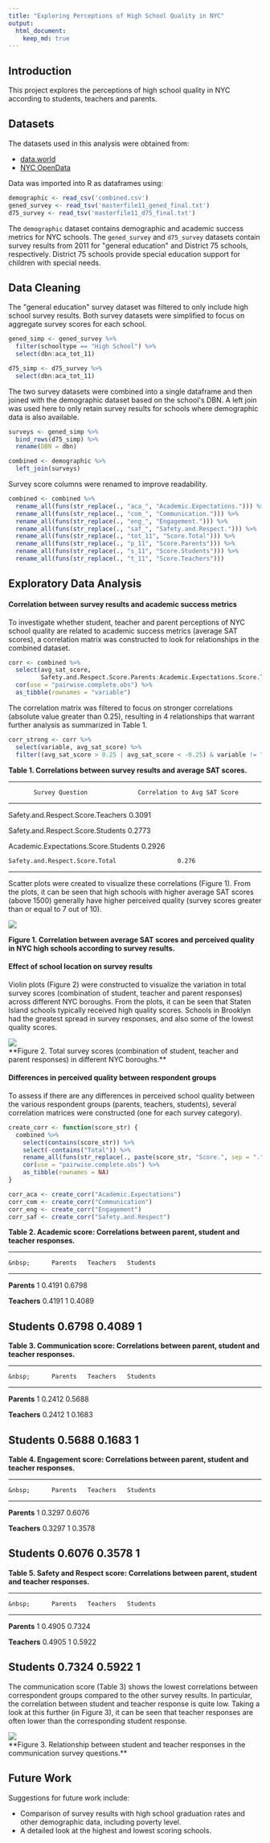 ```yaml
---
title: "Exploring Perceptions of High School Quality in NYC"
output: 
  html_document:
    keep_md: true
---
```




## Introduction

This project explores the perceptions of high school quality in NYC according to students, teachers and parents. 

## Datasets

The datasets used in this analysis were obtained from:

* [data.world](https://data.world/dataquest/nyc-schools-data/workspace/file?filename=combined.csv)
* [NYC OpenData](https://data.cityofnewyork.us/Education/2011-NYC-School-Survey/mnz3-dyi8)

Data was imported into R as dataframes using:


```r
demographic <- read_csv('combined.csv')
gened_survey <- read_tsv('masterfile11_gened_final.txt')
d75_survey <- read_tsv('masterfile11_d75_final.txt')
```

The `demographic` dataset contains demographic and academic success metrics for NYC schools. The `gened_survey` and `d75_survey` datasets contain survey results from 2011 for "general education" and District 75 schools, respectively. District 75 schools provide special education support for children with special needs.

## Data Cleaning

The "general education" survey dataset was filtered to only include high school survey results. Both survey datasets were simplified to focus on aggregate survey scores for each school.

```r
gened_simp <- gened_survey %>%
  filter(schooltype == "High School") %>%
  select(dbn:aca_tot_11)

d75_simp <- d75_survey %>%
  select(dbn:aca_tot_11)
```

The two survey datasets were combined into a single dataframe and then joined with the demographic dataset based on the school's DBN. A left join was used here to only retain survey results for schools where demographic data is also available.

```r
surveys <- gened_simp %>%
  bind_rows(d75_simp) %>%
  rename(DBN = dbn)

combined <- demographic %>%
  left_join(surveys)
```

Survey score columns were renamed to improve readability.

```r
combined <- combined %>%
  rename_all(funs(str_replace(., "aca_", "Academic.Expectations."))) %>%
  rename_all(funs(str_replace(., "com_", "Communication."))) %>%
  rename_all(funs(str_replace(., "eng_", "Engagement."))) %>%
  rename_all(funs(str_replace(., "saf_", "Safety.and.Respect."))) %>%
  rename_all(funs(str_replace(., "tot_11", "Score.Total"))) %>%
  rename_all(funs(str_replace(., "p_11", "Score.Parents"))) %>%
  rename_all(funs(str_replace(., "s_11", "Score.Students"))) %>%
  rename_all(funs(str_replace(., "t_11", "Score.Teachers")))
```


## Exploratory Data Analysis

#### Correlation between survey results and academic success metrics

To investigate whether student, teacher and parent perceptions of NYC school quality are related to academic success metrics (average SAT scores), a correlation matrix was constructed to look for relationships in the combined dataset.


```r
corr <- combined %>%
  select(avg_sat_score,
         Safety.and.Respect.Score.Parents:Academic.Expectations.Score.Total) %>%
  cor(use = "pairwise.complete.obs") %>%
  as_tibble(rownames = "variable")
```

The correlation matrix was filtered to focus on stronger correlations (absolute value greater than 0.25), resulting in 4 relationships that warrant further analysis as summarized in Table 1.


```r
corr_strong <- corr %>%
  select(variable, avg_sat_score) %>%
  filter((avg_sat_score > 0.25 | avg_sat_score < -0.25) & variable != "avg_sat_score")
```

**Table 1. Correlations between survey results and average SAT scores.**

---------------------------------------------------------------------
           Survey Question              Correlation to Avg SAT Score 
-------------------------------------- ------------------------------
  Safety.and.Respect.Score.Teachers                0.3091            

  Safety.and.Respect.Score.Students                0.2773            

 Academic.Expectations.Score.Students              0.2926            

    Safety.and.Respect.Score.Total                 0.276             
---------------------------------------------------------------------

Scatter plots were created to visualize these correlations (Figure 1). From the plots, it can be seen that high schools with higher average SAT scores (above 1500) generally have higher perceived quality (survey scores greater than or equal to 7 out of 10).

<img src="images/img-SATScoresAndSurveyResults-1.png" style="display: block; margin: auto;" />

**Figure 1. Correlation between average SAT scores and perceived quality in NYC high schools according to survey results.**

#### Effect of school location on survey results

Violin plots (Figure 2) were constructed to visualize the variation in total survey scores (combination of student, teacher and parent responses) across different NYC boroughs. From the plots, it can be seen that Staten Island schools typically received high quality scores. Schools in Brooklyn had the greatest spread in survey responses, and also some of the lowest quality scores. 

<img src="images/img-SurveyScoresByBorough-1.png" style="display: block; margin: auto;" />
**Figure 2. Total survey scores (combination of student, teacher and parent responses) in different NYC boroughs.**

#### Differences in perceived quality between respondent groups

To assess if there are any differences in perceived school quality between the various respondent groups (parents, teachers, students), several correlation matrices were constructed (one for each survey category).


```r
create_corr <- function(score_str) {
  combined %>%
    select(contains(score_str)) %>%
    select(-contains("Total")) %>%
    rename_all(funs(str_replace(., paste(score_str, "Score.", sep = "."), ""))) %>%
    cor(use = "pairwise.complete.obs") %>%
    as_tibble(rownames = NA)
}

corr_aca <- create_corr("Academic.Expectations")
corr_com <- create_corr("Communication")
corr_eng <- create_corr("Engagement")
corr_saf <- create_corr("Safety.and.Respect")
```

**Table 2. Academic score: Correlations between parent, student and teacher responses.**

----------------------------------------------
    &nbsp;      Parents   Teachers   Students 
-------------- --------- ---------- ----------
 **Parents**       1       0.4191     0.6798  

 **Teachers**   0.4191       1        0.4089  

 **Students**   0.6798     0.4089       1     
----------------------------------------------

**Table 3. Communication score: Correlations between parent, student and teacher responses.**

----------------------------------------------
    &nbsp;      Parents   Teachers   Students 
-------------- --------- ---------- ----------
 **Parents**       1       0.2412     0.5688  

 **Teachers**   0.2412       1        0.1683  

 **Students**   0.5688     0.1683       1     
----------------------------------------------

**Table 4. Engagement score: Correlations between parent, student and teacher responses.**

----------------------------------------------
    &nbsp;      Parents   Teachers   Students 
-------------- --------- ---------- ----------
 **Parents**       1       0.3297     0.6076  

 **Teachers**   0.3297       1        0.3578  

 **Students**   0.6076     0.3578       1     
----------------------------------------------

**Table 5. Safety and Respect score: Correlations between parent, student and teacher responses.**

----------------------------------------------
    &nbsp;      Parents   Teachers   Students 
-------------- --------- ---------- ----------
 **Parents**       1       0.4905     0.7324  

 **Teachers**   0.4905       1        0.5922  

 **Students**   0.7324     0.5922       1     
----------------------------------------------

The communication score (Table 3) shows the lowest correlations between correspondent groups compared to the other survey results. In particular, the correlation between student and teacher response is quite low. Taking a look at this further (in Figure 3), it can be seen that teacher responses are often lower than the corresponding student response.

<img src="images/img-StudentsTeachers-1.png" style="display: block; margin: auto;" />
**Figure 3. Relationship between student and teacher responses in the communication survey questions.**

## Future Work

Suggestions for future work include:

- Comparison of survey results with high school graduation rates and other demographic data, including poverty level.
- A detailed look at the highest and lowest scoring schools.
